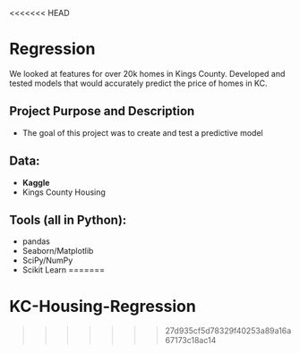 <<<<<<< HEAD
# Regression

We looked at features for over 20k homes in Kings County. Developed and tested models that would accurately predict the price of homes in KC.

## Project Purpose and Description
 - The goal of this project was to create and test a predictive model 
 
## Data:
 
- **Kaggle**
- Kings County Housing

	
## Tools (all in Python):
   - pandas
   - Seaborn/Matplotlib
   - SciPy/NumPy
   - Scikit Learn
=======
# KC-Housing-Regression
>>>>>>> 27d935cf5d78329f40253a89a16a67173c18ac14
